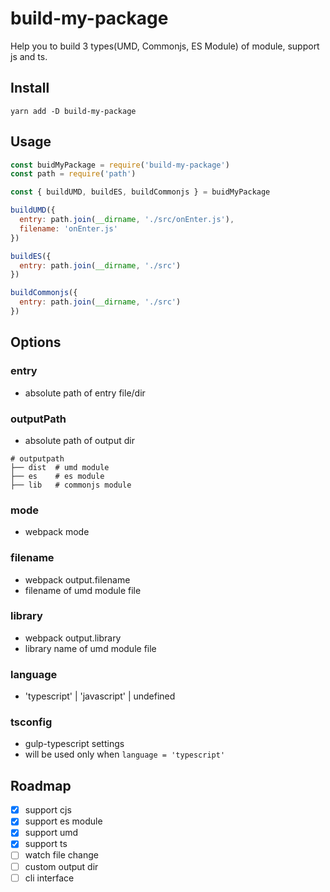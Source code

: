 # build-my-package

Help you to build 3 types(UMD, Commonjs, ES Module) of module, support js and ts.

## Install

```shell
yarn add -D build-my-package
```

## Usage

```javascript
const buidMyPackage = require('build-my-package')
const path = require('path')

const { buildUMD, buildES, buildCommonjs } = buidMyPackage

buildUMD({
  entry: path.join(__dirname, './src/onEnter.js'),
  filename: 'onEnter.js'
})

buildES({
  entry: path.join(__dirname, './src')
})

buildCommonjs({
  entry: path.join(__dirname, './src')
})
```

## Options

### entry

- absolute path of entry file/dir

### outputPath

- absolute path of output dir

```shell
# outputpath
├── dist  # umd module
├── es    # es module
├── lib   # commonjs module
```

### mode

- webpack mode

### filename

- webpack output.filename
- filename of umd module file

### library

- webpack output.library
- library name of umd module file

### language

- 'typescript' | 'javascript' | undefined

### tsconfig

- gulp-typescript settings
- will be used only when `language = 'typescript'`

## Roadmap

- [x] support cjs
- [x] support es module
- [x] support umd
- [x] support ts
- [ ] watch file change
- [ ] custom output dir
- [ ] cli interface
